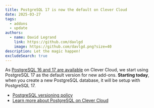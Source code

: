 ```yaml
---
title: PostgreSQL 17 is now the default on Clever Cloud
date: 2025-03-27
tags:
  - addons
  - update
authors:
  - name: David Legrand
    link: https://github.com/davlgd
    image: https://github.com/davlgd.png?size=40
description: Let the magic happen!
excludeSearch: true
---
```


As [PostgreSQL 16 and 17 are available](/developers/changelog/2025/03-18-postgresql-16-17/) on Clever Cloud, we start using PostgreSQL 17 as the default version for new add-ons. **Starting today**, when you create a new PostgreSQL database, it will be setup with PostgreSQL 17.

* [PostgreSQL versioning policy](https://www.postgresql.org/support/versioning/)
* [Learn more about PostgreSQL on Clever Cloud](/developers/doc/addons/postgresql/)
